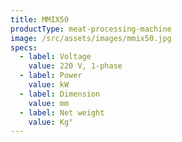 ```yaml
---
title: MMIX50
productType: meat-processing-machine
image: /src/assets/images/mmix50.jpg
specs:
  - label: Voltage
    value: 220 V, 1-phase
  - label: Power
    value: kW
  - label: Dimension
    value: mm
  - label: Net weight
    value: Kg"
---
```

